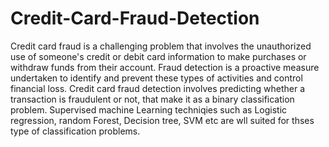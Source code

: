 # Credit-Card-Fraud-Detection
Credit card fraud is a challenging problem that involves the unauthorized use of someone's credit or debit card information to make purchases or withdraw funds from their account.
Fraud detection is a proactive measure undertaken to identify and prevent these types of activities and control financial loss.
Credit card fraud detection involves predicting whether a transaction is fraudulent or not, that make it as a binary classification problem.
Supervised machine Learning techniqies such as Logistic regression, random Forest, Decision tree, SVM etc are wll suited for thses type of classification problems.
